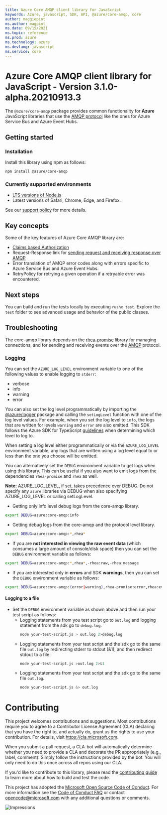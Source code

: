 ```yaml
---
title: Azure Core AMQP client library for JavaScript
keywords: Azure, javascript, SDK, API, @azure/core-amqp, core
author: maggiepint
ms.author: magpint
ms.date: 09/15/2021
ms.topic: reference
ms.prod: azure
ms.technology: azure
ms.devlang: javascript
ms.service: core
---
```


# Azure Core AMQP client library for JavaScript - Version 3.1.0-alpha.20210913.3 


The `@azure/core-amqp` package provides common functionality for **Azure** JavaScript
libraries that use the [AMQP protocol](https://docs.microsoft.com/azure/service-bus-messaging/service-bus-amqp-protocol-guide)
like the ones for Azure Service Bus and Azure Event Hubs.

## Getting started

### Installation

Install this library using npm as follows:

```bash
npm install @azure/core-amqp
```

### Currently supported environments

- [LTS versions of Node.js](https://nodejs.org/about/releases/)
- Latest versions of Safari, Chrome, Edge, and Firefox.

See our [support policy](https://github.com/Azure/azure-sdk-for-js/blob/main/SUPPORT.md) for more details.

## Key concepts

Some of the key features of Azure Core AMQP library are:

- [Claims based Authorization](https://docs.microsoft.com/azure/service-bus-messaging/service-bus-amqp-protocol-guide#claims-based-authorization)
- Request-Response link for [sending request and receiving response over AMQP](https://docs.microsoft.com/azure/service-bus-messaging/service-bus-amqp-protocol-guide#amqp-management)
- Error translation of AMQP error codes along with errors specific to Azure Service Bus and Azure Event Hubs.
- RetryPolicy for retrying a given operation if a retryable error was encountered.

## Next steps

You can build and run the tests locally by executing `rushx test`. Explore the `test` folder to see advanced usage and behavior of the public classes.

## Troubleshooting

The core-amqp library depends on the [rhea-promise](https://github.com/amqp/rhea-promise) library for managing connections, and for sending and receiving events over the [AMQP](https://docs.oasis-open.org/amqp/core/v1.0/os/amqp-core-complete-v1.0-os.pdf) protocol.

### Logging

You can set the `AZURE_LOG_LEVEL` environment variable to one of the following values to enable logging to `stderr`:

- verbose
- info
- warning
- error

You can also set the log level programmatically by importing the
[@azure/logger](https://www.npmjs.com/package/@azure/logger) package and calling the
`setLogLevel` function with one of the log level values.
For example, when you set the log level to `info`, the logs that are written for levels
`warning` and `error` are also emitted.
This SDK follows the Azure SDK for TypeScript [guidelines](https://azure.github.io/azure-sdk/typescript_implementation.html#general-logging)
when determining which level to log to.

When setting a log level either programmatically or via the `AZURE_LOG_LEVEL` environment variable,
any logs that are written using a log level equal to or less than the one you choose will be emitted.

You can alternatively set the `DEBUG` environment variable to get logs when using this library.
This can be useful if you also want to emit logs from the dependencies `rhea-promise` and `rhea` as well.

**Note:** AZURE_LOG_LEVEL, if set, takes precedence over DEBUG.
Do not specify any `azure` libraries via DEBUG when also specifying
AZURE_LOG_LEVEL or calling setLogLevel.

- Getting only info level debug logs from the core-amqp library.

```bash
export DEBUG=azure:core-amqp:info
```

- Getting debug logs from the core-amqp and the protocol level library.

```bash
export DEBUG=azure:core-amqp:*,rhea*
```

- If you are **not interested in viewing the raw event data** (which consumes a large amount of console/disk space) then you can set the `DEBUG` environment variable as follows:

```bash
export DEBUG=azure:core-amqp:*,rhea*,-rhea:raw,-rhea:message
```

- If you are interested only in **errors** and SDK **warnings**, then you can set the `DEBUG` environment variable as follows:

```bash
export DEBUG=azure:core-amqp:(error|warning),rhea-promise:error,rhea:events,rhea:frames,rhea:io,rhea:flow
```

#### Logging to a file

- Set the `DEBUG` environment variable as shown above and then run your test script as follows:
  - Logging statements from you test script go to `out.log` and logging statement from the sdk go to `debug.log`.
    ```bash
    node your-test-script.js > out.log 2>debug.log
    ```
  - Logging statements from your test script and the sdk go to the same file `out.log` by redirecting stderr to stdout (&1), and then redirect stdout to a file:
    ```bash
    node your-test-script.js >out.log 2>&1
    ```
  - Logging statements from your test script and the sdk go to the same file `out.log`.
    ```bash
    node your-test-script.js &> out.log
    ```

# Contributing

This project welcomes contributions and suggestions. Most contributions require you to agree to a
Contributor License Agreement (CLA) declaring that you have the right to, and actually do, grant us
the rights to use your contribution. For details, visit https://cla.microsoft.com.

When you submit a pull request, a CLA-bot will automatically determine whether you need to provide
a CLA and decorate the PR appropriately (e.g., label, comment). Simply follow the instructions
provided by the bot. You will only need to do this once across all repos using our CLA.

If you'd like to contribute to this library, please read the [contributing guide](https://github.com/Azure/azure-sdk-for-js/blob/main/CONTRIBUTING.md) to learn more about how to build and test the code.

This project has adopted the [Microsoft Open Source Code of Conduct](https://opensource.microsoft.com/codeofconduct/).
For more information see the [Code of Conduct FAQ](https://opensource.microsoft.com/codeofconduct/faq/) or
contact [opencode@microsoft.com](mailto:opencode@microsoft.com) with any additional questions or comments.

![Impressions](https://azure-sdk-impressions.azurewebsites.net/api/impressions/azure-sdk-for-js%2Fsdk%2Fcore%2Fcore-amqp%2FREADME.png)

